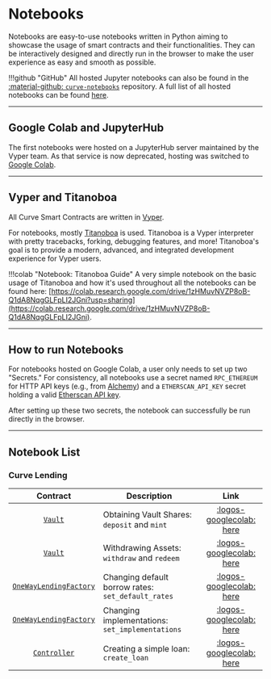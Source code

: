 <h1>Notebooks</h1>

Notebooks are easy-to-use notebooks written in Python aiming to showcase the usage of smart contracts and their functionalities. They can be interactively designed and directly run in the browser to make the user experience as easy and smooth as possible.

!!!github "GitHub"
    All hosted Jupyter notebooks can also be found in the [:material-github: `curve-notebooks`](https://github.com/CurveDocs/curve-notebook) repository. A full list of all hosted notebooks can be found [here](#notebook-list).


---

## **Google Colab and JupyterHub**

The first notebooks were hosted on a JupyterHub server maintained by the Vyper team. As that service is now deprecated, hosting was switched to [Google Colab](https://colab.google/).

---

## **Vyper and Titanoboa**

All Curve Smart Contracts are written in [Vyper](https://github.com/vyperlang).

For notebooks, mostly [Titanoboa](https://github.com/vyperlang/titanoboa) is used. Titanoboa is a Vyper interpreter with pretty tracebacks, forking, debugging features, and more! Titanoboa's goal is to provide a modern, advanced, and integrated development experience for Vyper users.

!!!colab "Notebook: Titanoboa Guide"
    A very simple notebook on the basic usage of Titanoboa and how it's used throughout all the notebooks can be found here: [https://colab.research.google.com/drive/1zHMuvNVZP8oB-Q1dA8NqgGLFpLI2JGni?usp=sharing](https://colab.research.google.com/drive/1zHMuvNVZP8oB-Q1dA8NqgGLFpLI2JGni).

---

## **How to run Notebooks**

For notebooks hosted on Google Colab, a user only needs to set up two "Secrets." For consistency, all notebooks use a secret named `RPC_ETHEREUM` for HTTP API keys (e.g., from [Alchemy](https://www.alchemy.com/)) and a `ETHERSCAN_API_KEY` secret holding a valid [Etherscan API key](https://docs.etherscan.io/getting-started/viewing-api-usage-statistics).

After setting up these two secrets, the notebook can successfully be run directly in the browser.

---

## **Notebook List**

### **Curve Lending**

| Contract | Description | Link    |
| :-------: | ----------- | :-----: |
| [`Vault`](../lending/contracts/vault.md) | Obtaining Vault Shares: `deposit` and `mint` | [:logos-googlecolab: here](https://colab.research.google.com/drive/1Qj9nOk5TYXp6j6go3VIh6--r5VILnoo9?usp=sharing)  |
| [`Vault`](../lending/contracts/vault.md) | Withdrawing Assets: `withdraw` and `redeem`  | [:logos-googlecolab: here](https://colab.research.google.com/drive/1Ta69fsIc7zmtjFlQ94a8MDYYLeo4GJJI?usp=sharing)  |
| [`OneWayLendingFactory`](../lending/contracts/oneway-factory.md) | Changing default borrow rates: `set_default_rates`  | [:logos-googlecolab: here](https://colab.research.google.com/drive/1mQV5yDyBqZrVSIOweP2g1Qu3WWjsgZtv?usp=sharing)  |
| [`OneWayLendingFactory`](../lending/contracts/oneway-factory.md) | Changing implementations: `set_implementations`  | [:logos-googlecolab: here](https://colab.research.google.com/drive/1r3Vhb28Wy8iX_YRBNpfnwjzS4dKuMADf?usp=sharing)  |
| [`Controller`](../crvUSD/controller.md) | Creating a simple loan: `create_loan` | [:logos-googlecolab: here](https://colab.research.google.com/drive/1MTtpbdeTDVB3LxzGhFc4vwLsDM_xJWKz?usp=sharing)  |
